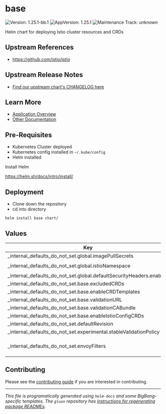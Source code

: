 <!-- Warning: Do not manually edit this file. See notes on gluon + helm-docs at the end of this file for more information. -->
# base

![Version: 1.25.1-bb.1](https://img.shields.io/badge/Version-1.25.1--bb.1-informational?style=flat-square) ![AppVersion: 1.25.1](https://img.shields.io/badge/AppVersion-1.25.1-informational?style=flat-square) ![Maintenance Track: unknown](https://img.shields.io/badge/Maintenance_Track-unknown-red?style=flat-square)

Helm chart for deploying Istio cluster resources and CRDs

## Upstream References

- <https://github.com/istio/istio>

## Upstream Release Notes

- [Find our upstream chart's CHANGELOG here](https://istio.io/latest/news/releases/1.25.x/announcing-1.25)

## Learn More

- [Application Overview](docs/overview.md)
- [Other Documentation](docs/)

## Pre-Requisites

- Kubernetes Cluster deployed
- Kubernetes config installed in `~/.kube/config`
- Helm installed

Install Helm

https://helm.sh/docs/intro/install/

## Deployment

- Clone down the repository
- cd into directory

```bash
helm install base chart/
```

## Values

| Key | Type | Default | Description |
|-----|------|---------|-------------|
| _internal_defaults_do_not_set.global.imagePullSecrets | list | `[]` |  |
| _internal_defaults_do_not_set.global.istioNamespace | string | `"istio-system"` |  |
| _internal_defaults_do_not_set.global.defaultSecurityHeaders.enabled | bool | `true` |  |
| _internal_defaults_do_not_set.base.excludedCRDs | list | `[]` |  |
| _internal_defaults_do_not_set.base.enableCRDTemplates | bool | `true` |  |
| _internal_defaults_do_not_set.base.validationURL | string | `""` |  |
| _internal_defaults_do_not_set.base.validationCABundle | string | `""` |  |
| _internal_defaults_do_not_set.base.enableIstioConfigCRDs | bool | `true` |  |
| _internal_defaults_do_not_set.defaultRevision | string | `"default"` |  |
| _internal_defaults_do_not_set.experimental.stableValidationPolicy | bool | `false` |  |
| _internal_defaults_do_not_set.envoyFilters | list | `[]` | Custom EnvoyFilters. https://istio.io/latest/docs/reference/config/networking/envoy-filter/ |

## Contributing

Please see the [contributing guide](./CONTRIBUTING.md) if you are interested in contributing.

---

_This file is programatically generated using `helm-docs` and some BigBang-specific templates. The `gluon` repository has [instructions for regenerating package READMEs](https://repo1.dso.mil/big-bang/product/packages/gluon/-/blob/master/docs/bb-package-readme.md)._

